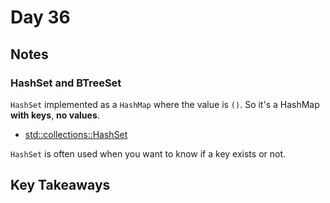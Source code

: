 # Day 36

## Notes

### HashSet and BTreeSet

`HashSet` implemented as a `HashMap` where the value is `()`.
So it's a HashMap **with keys**, **no values**.

- [std::collections::HashSet](https://doc.rust-lang.org/std/collections/struct.HashSet.html)

`HashSet` is often used when you want to know if a key exists or not.


## Key Takeaways
